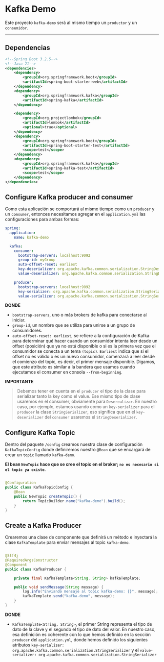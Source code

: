 # Kafka Demo

Este proyecto `kafka-demo` será al mismo tiempo un `productor` y un `consumidor`.

---

## Dependencias

````xml
<!--Spring Boot 3.2.5-->
<!--Java 21-->
<dependencies>
    <dependency>
        <groupId>org.springframework.boot</groupId>
        <artifactId>spring-boot-starter-web</artifactId>
    </dependency>
    <dependency>
        <groupId>org.springframework.kafka</groupId>
        <artifactId>spring-kafka</artifactId>
    </dependency>

    <dependency>
        <groupId>org.projectlombok</groupId>
        <artifactId>lombok</artifactId>
        <optional>true</optional>
    </dependency>
    <dependency>
        <groupId>org.springframework.boot</groupId>
        <artifactId>spring-boot-starter-test</artifactId>
        <scope>test</scope>
    </dependency>
    <dependency>
        <groupId>org.springframework.kafka</groupId>
        <artifactId>spring-kafka-test</artifactId>
        <scope>test</scope>
    </dependency>
</dependencies>
````

## Configure Kafka producer and consumer

Como esta aplicación se comportará al mismo tiempo como un `producer` y un `consumer`, entonces necesitamos agregar en
el `application.yml` las configuraciones para ambas formas:

````yml
spring:
  application:
    name: kafka-demo

  kafka:
    consumer:
      bootstrap-servers: localhost:9092
      group-id: myGroup
      auto-offset-reset: earliest
      key-deserializer: org.apache.kafka.common.serialization.StringDeserializer
      value-deserializer: org.apache.kafka.common.serialization.StringDeserializer

    producer:
      bootstrap-servers: localhost:9092
      key-serializer: org.apache.kafka.common.serialization.StringSerializer
      value-serializer: org.apache.kafka.common.serialization.StringSerializer
````

**DONDE**

- `bootstrap-servers`, uno o más brokers de kafka para conectarse al iniciar.
- `group-id`, un nombre que se utiliza para unirse a un grupo de consumidores.
- `auto-offset-reset: earliest`, se refiere a la configuración de Kafka para determinar qué hacer cuando un consumidor
  intenta leer desde un offset (posición) que ya no está disponible o si es la primera vez que el consumidor se conecta
  a un tema `(topic)`. `Earliest` indica que si el offset no es válido o es un nuevo consumidor, comenzará a leer desde
  el comienzo del topic, es decir, el primer mensaje disponible. Digamos, que este atributo es similar a la bandera que
  usamos cuando ejecutamos el consumer en consola `--from-beginning`.

**IMPORTANTE**
> Debemos tener en cuenta en el `producer` el tipo de la clase para serializar tanto la key como el value. Ese mismo
> tipo de clase usaremos en el consumer, obviamente para `Deserealizar`. En nuestro caso, por ejemplo, estamos usando
> como un `key-serializer` para el `producer` la clase `StringSerializer`, eso significa que en el `key-deserializer`
> del `consumer` usaremos el `StringDeserializer`.

## Configure Kafka Topic

Dentro del paquete `/config` creamos nuestra clase de configuración `KafkaTopicConfig` donde definiremos nuestro `@Bean`
que se encargará de crear un `topic` llamado `kafka-demo`.

**El bean `NewTopic` hace que se cree el topic en el broker; `no es necesario si el topic ya existe`.**

````java

@Configuration
public class KafkaTopicConfig {
    @Bean
    public NewTopic createTopic() {
        return TopicBuilder.name("kafka-demo").build();
    }
}
````

## Create a Kafka Producer

Crearemos una clase de componente que definirá un método e inyectará la clase `KafkaTemplate` para enviar mensajes
al topic `kafka-demo`.

````java

@Slf4j
@RequiredArgsConstructor
@Component
public class KafkaProducer {

    private final KafkaTemplate<String, String> kafkaTemplate;

    public void sendMessage(String message) {
        log.info("Enviando mensaje al topic kafka-demo: {}", message);
        kafkaTemplate.send("kafka-demo", message);
    }
}
````

**DONDE**

- `KafkaTemplate<String, String>`, el primer String representa el tipo de dato de la clave y el segundo el tipo de dato
  del valor. En nuestro caso, esa definición es coherente con lo que hemos definido en la sección `producer`
  del `application.yml`, donde hemos definido los siguientes
  atributos `key-serializer: org.apache.kafka.common.serialization.StringSerializer` y
  el `value-serializer: org.apache.kafka.common.serialization.StringSerializer`